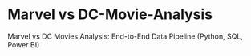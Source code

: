 # Marvel vs DC-Movie-Analysis
Marvel vs DC Movies Analysis: End-to-End Data Pipeline (Python, SQL, Power BI)
